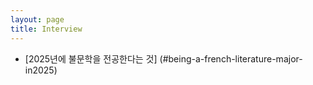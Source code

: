 ```yaml
---
layout: page
title: Interview
--- 
```

- [2025년에 불문학을 전공한다는 것] (#being-a-french-literature-major-in2025)
